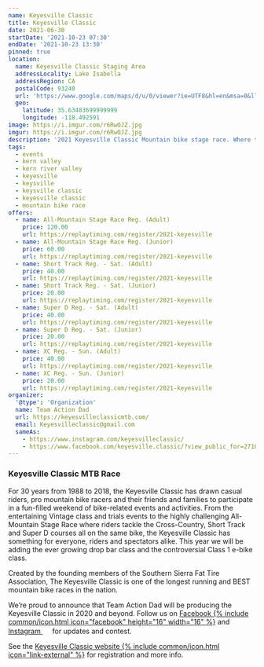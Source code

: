 ```yaml
---
name: Keyesville Classic
title: Keyesville Classic
date: 2021-06-30
startDate: '2021-10-23 07:30'
endDate: '2021-10-23 13:30'
pinned: true
location:
  name: Keyesville Classic Staging Area
  addressLocality: Lake Isabella
  addressRegion: CA
  postalCode: 93240
  url: 'https://www.google.com/maps/d/u/0/viewer?ie=UTF8&hl=en&msa=0&ll=35.63270900000002%2C-118.500295&spn=0.012208%2C0.018239&z=15&source=embed&mid=1DSImaGwK-soP5Yd7B_J_N0vB9l0'
  geo:
    latitude: 35.63483699999999
    longitude: -118.492591
image: https://i.imgur.com/r6RwOJZ.jpg
imgur: https://i.imgur.com/r6RwOJZ.jpg
description: '2021 Keyesville Classic Mountain bike stage race. Where the real mountain bikers race. Fun for all ages.'
tags:
  - events
  - kern valley
  - kern river valley
  - keyesville
  - keysville
  - keysville classic
  - keyesville classic
  - mountain bike race
offers:
  - name: All-Mountain Stage Race Reg. (Adult)
    price: 120.00
    url: https://replaytiming.com/register/2021-keyesville
  - name: All-Mountain Stage Race Reg. (Junior)
    price: 60.00
    url: https://replaytiming.com/register/2021-keyesville
  - name: Short Track Reg. - Sat. (Adult)
    price: 40.00
    url: https://replaytiming.com/register/2021-keyesville
  - name: Short Track Reg. - Sat. (Junior)
    price: 20.00
    url: https://replaytiming.com/register/2021-keyesville
  - name: Super D Reg. - Sat. (Adult)
    price: 40.00
    url: https://replaytiming.com/register/2021-keyesville
  - name: Super D Reg. - Sat. (Junior)
    price: 20.00
    url: https://replaytiming.com/register/2021-keyesville
  - name: XC Reg. - Sun. (Adult)
    price: 40.00
    url: https://replaytiming.com/register/2021-keyesville
  - name: XC Reg. - Sun. (Junior)
    price: 20.00
    url: https://replaytiming.com/register/2021-keyesville
organizer:
  '@type': 'Organization'
  name: Team Action Dad
  url: https://keyesvilleclassicmtb.com/
  email: Keyesvilleclassic@gmail.com
  sameAs:
    - https://www.instagram.com/keyesvilleclassic/
    - https://www.facebook.com/keyesville.classic/?view_public_for=271867486446
---
```

### Keyesville Classic MTB Race

For 30 years from 1988 to 2018, the Keyesville Classic has drawn casual riders,
pro mountain bike racers and their friends and families to participate in a fun-filled
weekend of bike-related events and activities. From the entertaining Vintage class
and trials events to the highly challenging All-Mountain Stage Race where riders
tackle the Cross-Country, Short Track and Super D courses all on the same bike,
the Keyesville Classic has something for everyone, riders and spectators alike.
This year we will be adding the ever growing drop bar class and the controversial
Class 1 e-bike class.  

Created by the founding members of the Southern Sierra Fat Tire Association, The
Keyesville Classic is one of the longest running and BEST mountain bike races in
the nation.

We’re proud to announce that Team Action Dad will be producing the Keyesville
Classic in 2020 and beyond. Follow us on <a href="https://www.facebook.com/keyesville.classic/" rel="noopener noreferrer external">Facebook {% include common/icon.html icon="facebook" height="16" width="16" %}</a> and <a href="https://www.instagram.com/keyesvilleclassic/" rel="noopener noreferrer external">Instagram <img src="'https://cdn.kernvalley.us/img/logos/instagram.svg" class="icon" width="16" height="16" alt="" loading="lazy" decoding="async" referrerpolicy="no-referrer" crossorigin="anonymous" /></a> for updates and contest.

See the [Keyesville Classic website {% include common/icon.html icon="link-external" %}](https://keyesvilleclassicmtb.com/)
for registration and more info.
